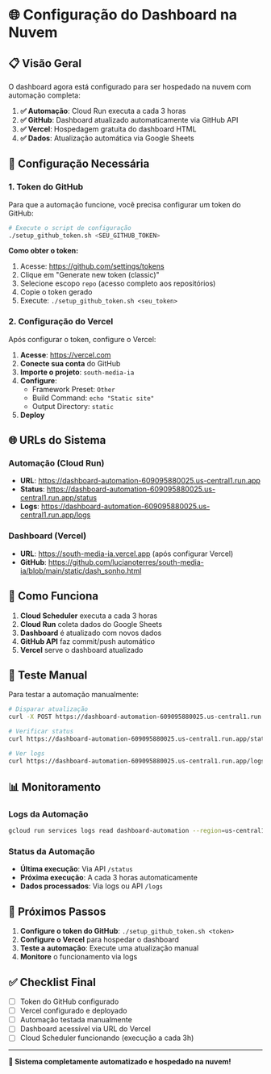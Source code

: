 # 🌐 Configuração do Dashboard na Nuvem

## 📋 Visão Geral

O dashboard agora está configurado para ser hospedado na nuvem com automação completa:

1. **✅ Automação**: Cloud Run executa a cada 3 horas
2. **✅ GitHub**: Dashboard atualizado automaticamente via GitHub API
3. **✅ Vercel**: Hospedagem gratuita do dashboard HTML
4. **✅ Dados**: Atualização automática via Google Sheets

## 🔧 Configuração Necessária

### 1. Token do GitHub

Para que a automação funcione, você precisa configurar um token do GitHub:

```bash
# Execute o script de configuração
./setup_github_token.sh <SEU_GITHUB_TOKEN>
```

**Como obter o token:**
1. Acesse: https://github.com/settings/tokens
2. Clique em "Generate new token (classic)"
3. Selecione escopo `repo` (acesso completo aos repositórios)
4. Copie o token gerado
5. Execute: `./setup_github_token.sh <seu_token>`

### 2. Configuração do Vercel

Após configurar o token, configure o Vercel:

1. **Acesse**: https://vercel.com
2. **Conecte sua conta** do GitHub
3. **Importe o projeto**: `south-media-ia`
4. **Configure**:
   - Framework Preset: `Other`
   - Build Command: `echo "Static site"`
   - Output Directory: `static`
5. **Deploy**

## 🌐 URLs do Sistema

### Automação (Cloud Run)
- **URL**: https://dashboard-automation-609095880025.us-central1.run.app
- **Status**: https://dashboard-automation-609095880025.us-central1.run.app/status
- **Logs**: https://dashboard-automation-609095880025.us-central1.run.app/logs

### Dashboard (Vercel)
- **URL**: https://south-media-ia.vercel.app (após configurar Vercel)
- **GitHub**: https://github.com/lucianoterres/south-media-ia/blob/main/static/dash_sonho.html

## 🔄 Como Funciona

1. **Cloud Scheduler** executa a cada 3 horas
2. **Cloud Run** coleta dados do Google Sheets
3. **Dashboard** é atualizado com novos dados
4. **GitHub API** faz commit/push automático
5. **Vercel** serve o dashboard atualizado

## 🧪 Teste Manual

Para testar a automação manualmente:

```bash
# Disparar atualização
curl -X POST https://dashboard-automation-609095880025.us-central1.run.app/trigger

# Verificar status
curl https://dashboard-automation-609095880025.us-central1.run.app/status

# Ver logs
curl https://dashboard-automation-609095880025.us-central1.run.app/logs
```

## 📊 Monitoramento

### Logs da Automação
```bash
gcloud run services logs read dashboard-automation --region=us-central1 --limit=50
```

### Status da Automação
- **Última execução**: Via API `/status`
- **Próxima execução**: A cada 3 horas automaticamente
- **Dados processados**: Via logs ou API `/logs`

## 🎯 Próximos Passos

1. **Configure o token do GitHub**: `./setup_github_token.sh <token>`
2. **Configure o Vercel** para hospedar o dashboard
3. **Teste a automação**: Execute uma atualização manual
4. **Monitore** o funcionamento via logs

## ✅ Checklist Final

- [ ] Token do GitHub configurado
- [ ] Vercel configurado e deployado
- [ ] Automação testada manualmente
- [ ] Dashboard acessível via URL do Vercel
- [ ] Cloud Scheduler funcionando (execução a cada 3h)

---

**🎉 Sistema completamente automatizado e hospedado na nuvem!**
